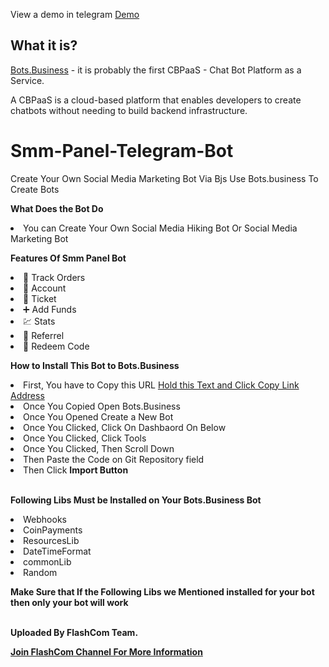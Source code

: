 View a demo in telegram [Demo](https://t.me/kxkdkdkdbot)

## What it is?
[Bots.Business](https://bots.business) - it is probably the first CBPaaS - Chat Bot Platform as a Service.

A CBPaaS is a cloud-based platform that enables developers to create chatbots without needing to build backend infrastructure.

# Smm-Panel-Telegram-Bot
Create Your Own Social Media Marketing Bot Via Bjs Use Bots.business To Create Bots

<b>What Does the Bot Do</b>
<li>You can Create Your Own Social Media Hiking Bot Or Social Media Marketing Bot</li>

<b>Features Of Smm Panel Bot</b>
<li>🔎 Track Orders</li>
<li>👤 Account</li>
<li>🎫 Ticket</li>
<li>➕ Add Funds</li>
<li>💹 Stats</li>
<li>📢 Referrel</li>
<li>🍁 Redeem Code</li>

<b>How to Install This Bot to Bots.Business</b>
<li>First, You have to Copy this URL <a href="https://github.com/FlashComTeam/smm-panel-telegram-bot.git">Hold this Text and Click Copy Link Address</a></li>
<li>Once You Copied Open Bots.Business</li>
<li>Once You Opened Create a New Bot</li>
<li>Once You Clicked, Click On Dashbaord On Below</li>
<li>Once You Clicked, Click Tools</li>
<li>Once You Clicked, Then Scroll Down</li>
<li>Then Paste the Code on Git Repository field</li>
<li>Then Click <b>Import Button</b></li>
<br>

<b>Following Libs Must be Installed on Your Bots.Business Bot</b>
<li> Webhooks</li>
<li> CoinPayments</li>
<li> ResourcesLib</li>
<li> DateTimeFormat</li>
<li>commonLib</li>
<li>Random</li>
<b>
<p>Make Sure that If the Following Libs we Mentioned installed for your bot then only your bot will work</p>
<br>
<b>Uploaded By FlashCom Team. </b>

<a href="https://t.me/flashcomtemplates">Join FlashCom Channel For More Information</a>
